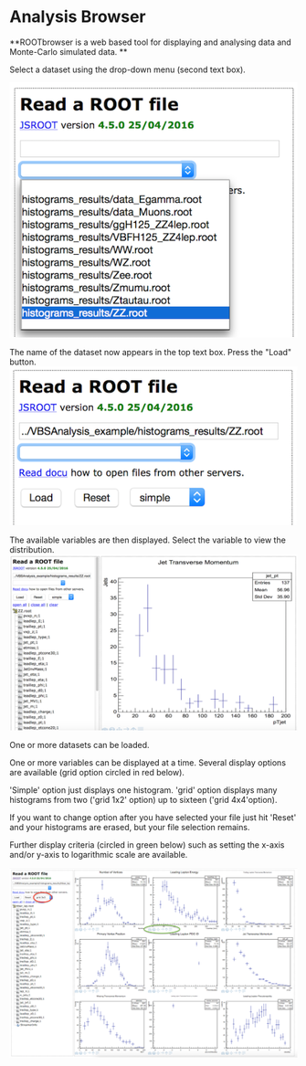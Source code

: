# Analysis Browser

**ROOTbrowser is a web based tool for displaying and analysing data and Monte-Carlo simulated data. 
**

Select a dataset using the drop-down menu (second text box).

![](pictures/ROOTbrowser/SelectNtuple.png)

The name of the dataset now appears in the top text box.
Press the "Load" button.
![](pictures/ROOTbrowser/Load.png)

The available variables are then displayed.  Select the variable to view the distribution.
![](pictures/ROOTbrowser/JetPT.png)


One or more datasets can be loaded.  

One or more variables can be displayed at a time.
Several display options are available (grid option circled in red below). 

'Simple' option just displays one histogram.
'grid' option displays many histograms from two ('grid 1x2' option) up to sixteen ('grid 4x4'option).

If you want to change option after you have selected your file just hit 'Reset' and your histograms are erased, but your file selection remains.


Further display criteria (circled in green below) such as setting the x-axis and/or y-axis to logarithmic scale are available.


![](pictures/ROOTbrowser/gridROOTbrowser.png)










